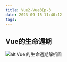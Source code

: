 ```yaml
---
title: Vue2-Vue3Ep-3
date: 2023-09-15 11:40:12
tags:
---
```


## Vue的生命週期

![alt Vue 的生命週期解析圖](https://v2.vuejs.org/images/lifecycle.png)
